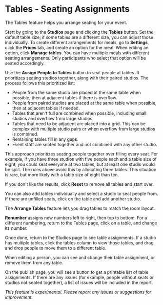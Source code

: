 # Tables - Seating Assignments

The Tables feature helps you arrange seating for your event.

Start by going to the **Studios** page and clicking the **Tables** button. Set the default table size; if some tables are a different size, you can adjust those individually. To create different arrangements for meals, go to **Settings**, click the **Prices** tab, and create an option for the meal. When editing an option, click **Manage tables**. You can have multiple meals with different seating arrangements. Only participants who select that option will be seated accordingly.

Use the **Assign People to Tables** button to seat people at tables. It prioritizes seating studios together, along with their paired studios. The process follows this prioritized list:

* People from the same studio are placed at the same table when possible, then at adjacent tables if there is overflow.
* People from paired studios are placed at the same table when possible, then at adjacent tables if needed.
* Tables that aren't full are combined when possible, including small studios and overflow from large studios.
* Tables that need to be adjacent are placed into a grid. This can be complex with multiple studio pairs or when overflow from large studios is combined.
* Remaining tables fill in any gaps.
* Event staff are seated together and not combined with any other studio.

This approach prioritizes seating people together over filling every seat. For example, if you have three studios with five people each and a table size of eight, you could seat everyone at two tables, but at least one studio would be split. The rules above avoid this by allocating three tables. This situation is rare, but more likely with a table size of eight than ten.

If you don't like the results, click **Reset** to remove all tables and start over.

You can also add tables individually and select a studio to seat people from. If there are unfilled seats, click on the table and add another studio.

The **Arrange Tables** feature lets you drag tables to match the room layout.

**Renumber** assigns new numbers left to right, then top to bottom. For a different numbering, return to the Tables page, click on a table, and change its number.

Once done, return to the Studios page to see table assignments. If a studio has multiple tables, click the tables column to view those tables, and drag and drop people to move them to a different table.

When editing a person, you can see and change their table assignment, or remove them from any table.

On the publish page, you will see a button to get a printable list of table assignments. If there are any issues (for example, people without seats or studios not seated together), a list of issues will be included in the report.

*This feature is experimental. Please report any issues or suggestions for improvement.*